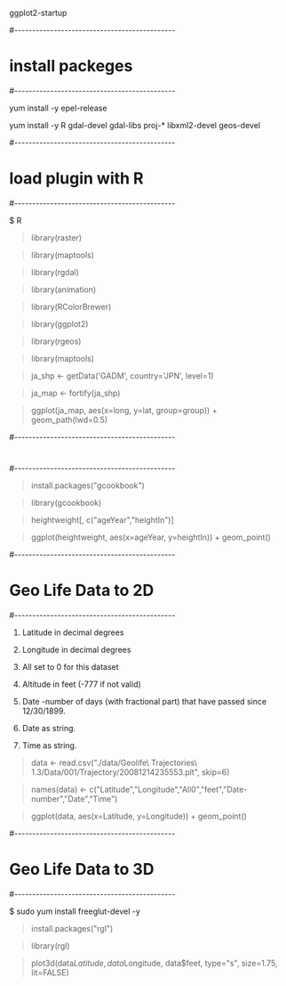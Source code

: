ggplot2-startup

#---------------------------------------------
# install packeges
#---------------------------------------------

yum install -y epel-release

yum install -y R gdal-devel gdal-libs proj-* libxml2-devel geos-devel


#---------------------------------------------
# load plugin with R
#---------------------------------------------

$ R

> library(raster)

> library(maptools)

> library(rgdal)

> library(animation)

> library(RColorBrewer)

> library(ggplot2)

> library(rgeos)

> library(maptools)

> ja_shp <- getData('GADM', country='JPN', level=1)

> ja_map <- fortify(ja_shp)

> ggplot(ja_map, aes(x=long, y=lat, group=group)) + geom_path(lwd=0.5)


#---------------------------------------------
# 
#---------------------------------------------

> install.packages("gcookbook")

> library(gcookbook)

> heightweight[, c("ageYear","heightIn")]

> ggplot(heightweight, aes(x=ageYear, y=heightIn)) + geom_point()

#---------------------------------------------
# Geo Life Data to 2D
#---------------------------------------------

1. Latitude in decimal degrees

2. Longitude in decimal degrees

3. All set to 0 for this dataset

4. Altitude in feet (-777 if not valid)

5. Date -number of days (with fractional part) that have passed since 12/30/1899.

6. Date as string.

7. Time as string.

> data <- read.csv("./data/Geolife\ Trajectories\ 1.3/Data/001/Trajectory/20081214235553.plt", skip=6)

> names(data) <- c("Latitude","Longitude","All0","feet","Date-number","Date","Time")

> ggplot(data, aes(x=Latitude, y=Longitude)) + geom_point()

#---------------------------------------------
# Geo Life Data to 3D
#---------------------------------------------

$ sudo yum install freeglut-devel -y

> install.packages("rgl")

> library(rgl)

> plot3d(data$Latitude, data$Longitude, data$feet, type="s", size=1.75, lit=FALSE)

